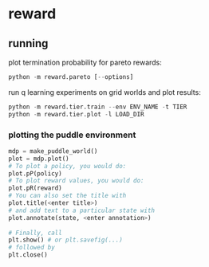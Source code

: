 # reward

## running
plot termination probability for pareto rewards:
```python
python -m reward.pareto [--options]
```

run q learning experiments on grid worlds and plot results:
```python
python -m reward.tier.train --env ENV_NAME -t TIER
python -m reward.tier.plot -l LOAD_DIR
```

### plotting the puddle environment
```python
mdp = make_puddle_world()
plot = mdp.plot()
# To plot a policy, you would do:
plot.pP(policy)
# To plot reward values, you would do:
plot.pR(reward)
# You can also set the title with 
plot.title(<enter title>)
# and add text to a particular state with
plot.annotate(state, <enter annotation>)
 
# Finally, call 
plt.show() # or plt.savefig(...)
# followed by 
plt.close()
```